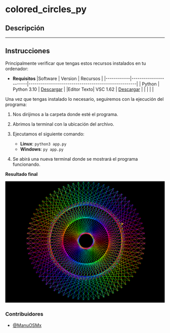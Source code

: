 # colored_circles_py
## Descripción

---
## Instrucciones

Principalmente verificar que tengas estos recursos instalados en tu ordenador:

- **Requisitos**
  |Software    |      Version          |            Recursos                                 |
  |------------|-----------------------|-----------------------------------------------------|
  | Python     |      Python 3.10      | [Descargar](https://www.python.org/downloads/)      |
  |Editor Texto|       VSC 1.62        | [Descargar](https://code.visualstudio.com/Download) |
  |            |                       |                                                     |

Una vez que tengas instalado lo necesario, seguiremos con la ejecución del programa:
1. Nos dirijimos a la carpeta donde esté el programa.
2. Abrimos la terminal con la ubicación del archivo.
3. Ejecutamos el siguiente comando:
    - **Linux**: ```python3 app.py```
    - **Windows**: ```py app.py```

4. Se abirá una nueva terminal donde se mostrará el programa funcionando.

**Resultado final**

![Circle Output](./img/demo_color_circle.png)
### Contribuidores
- [@ManuOSMx](https://github.com/manuosmx)
